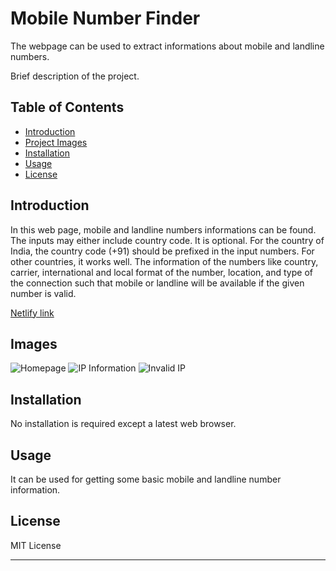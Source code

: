 

# Mobile Number Finder

The webpage can be used to extract informations about mobile and landline numbers.

Brief description of the project.

## Table of Contents

- [Introduction](#introduction)
- [Project Images](#Images)
- [Installation](#installation)
- [Usage](#usage)
- [License](#license)

## Introduction

In this web page, mobile and landline numbers informations can be found. The inputs may either include country code. It is optional. For the country of India, the country code (+91) should be prefixed in the input numbers. For other countries, it works well. The information of the numbers like country, carrier, international and local format of the number, location, and type of the connection such that mobile or landline will be available if the given number is valid.

[Netlify link](https://benevolent-semifreddo-3aea59.netlify.app/)

## Images
![Homepage](img1.png)
![IP Information](img2.png)
![Invalid IP](img3.png)



## Installation

No installation is required except a latest web browser.

## Usage

It can be used for getting some basic mobile and landline number information.

## License

MIT License

---

